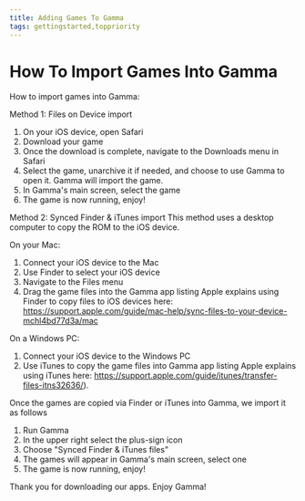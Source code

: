 ```yaml
---
title: Adding Games To Gamma
tags: gettingstarted,toppriority
---
```


# How To Import Games Into Gamma

How to import games into Gamma:


Method 1: Files on Device import
1. On your iOS device, open Safari
2. Download your game
3. Once the download is complete, navigate to the Downloads menu in Safari
4. Select the game, unarchive it if needed, and choose to use Gamma to open it. Gamma will import the game.
5. In Gamma's main screen, select the game
6. The game is now running, enjoy!

Method 2: Synced Finder & iTunes import
This method uses a desktop computer to copy the ROM to the iOS device.

On your Mac:
1. Connect your iOS device to the Mac
2. Use Finder to select your iOS device
3. Navigate to the Files menu
4. Drag the game files into the Gamma app listing
Apple explains using Finder to copy files to iOS devices here: https://support.apple.com/guide/mac-help/sync-files-to-your-device-mchl4bd77d3a/mac

On a Windows PC:
1. Connect your iOS device to the Windows PC
2. Use iTunes to copy the game files into Gamma app listing
Apple explains using iTunes here: https://support.apple.com/guide/itunes/transfer-files-itns32636/).

Once the games are copied via Finder or iTunes into Gamma, we import it as follows
1. Run Gamma
2. In the upper right select the plus-sign icon
3. Choose "Synced Finder & iTunes files"
4. The games will appear in Gamma's main screen, select one
5. The game is now running, enjoy!


Thank you for downloading our apps. Enjoy Gamma!